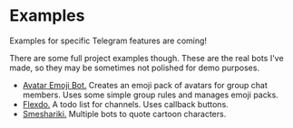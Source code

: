 # Examples

Examples for specific Telegram features are coming!

There are some full project examples though.
These are the real bots I've made, so they may be sometimes not polished for demo purposes.

- [Avatar Emoji Bot.](https://github.com/tm-a-t/folds/tree/main/examples/avatar_emoji_bot) 
  Creates an emoji pack of avatars for group chat members. Uses some simple group rules and manages emoji packs.
- [Flexdo.](https://github.com/tm-a-t/folds/tree/main/examples/flexdo) A todo list for channels. Uses callback buttons.
- [Smeshariki.](https://github.com/tm-a-t/folds/tree/main/examples/smeshariki) Multiple bots to quote cartoon characters.
